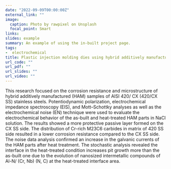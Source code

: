 ```yaml
---
date: "2022-09-09T00:00:00Z"
external_link: ""
image:
  caption: Photo by rawpixel on Unsplash
  focal_point: Smart
links:
slides: example
summary: An example of using the in-built project page.
tags:
-  electrochemical
title: Plastic injection molding dies using hybrid additively manufactured 420/CX stainless steels
url_code: ""
url_pdf: ""
url_slides: ""
url_video: ""
---
```


This research focused on the corrosion resistance and microstructure of hybrid additively manufactured (HAM) samples of AISI 420/ CX (420/CX SS) stainless steels. Potentiodynamic polarization, electrochemical impedance spectroscopy (EIS), and Mott–Schottky analyses as well as the electrochemical noise (EN) technique were used to evaluate the electrochemical behavior of the as-built and heat-treated HAM parts in NaCl solution. The results showed a more protective passive layer formed on the CX SS side. The distribution of Cr-rich M23C6 carbides in matrix of 420 SS side resulted in a lower corrosion resistance compared to the CX SS side.
The noise data analysis confirmed an increase in the galvanic currents of the HAM parts after heat treatment. The stochastic analysis revealed the interface in the heat-treated condition increases pit growth more than the as-built one due to the evolution of nanosized intermetallic compounds of Al-N/ (Cr, Nb) (N, C) at the heat-treated interface area.
